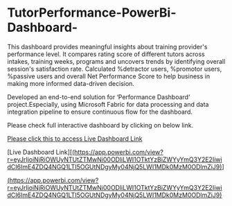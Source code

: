 # TutorPerformance-PowerBi-Dashboard-

This dashboard provides meaningful insights about training provider's performance level. It compares rating score of different tutors across intakes, training weeks, programs and uncovers trends by identifying overall session's satisfaction rate. Calculated %detractor users, %promotor users, %passive users and overall Net Performance Score to help business in making more informed data-driven decision.

Developed an end-to-end solution for ‘Performance Dashboard’ project.Especially, using Microsoft Fabric for data processing and data integration pipeline to ensure continuous flow for the dashboard.


Please check full interactive dashboard by clicking on below link.

[Please click this to access Live Dashboard Link]([(https://app.powerbi.com/view?r=eyJrIjoiNjRiOWUyNTUtZTMwNi00ODliLWI1OTktYzBiZWYyYmQ3Y2E2IiwidCI6ImE4ZDQ4NGQ1LTI5OGUtNDgyMy04NjQ5LWI1MDk0MzM0ODlmZiJ9)](https://app.powerbi.com/reportEmbed?reportId=d6c31d66-9469-4eb0-b026-1d12024826e7&autoAuth=true&ctid=3055ffdb-579d-422d-9190-1738274dc794))
 
 [Live Dashboard Link][[(https://app.powerbi.com/view?r=eyJrIjoiNjRiOWUyNTUtZTMwNi00ODliLWI1OTktYzBiZWYyYmQ3Y2E2IiwidCI6ImE4ZDQ4NGQ1LTI5OGUtNDgyMy04NjQ5LWI1MDk0MzM0ODlmZiJ9)](https://app.powerbi.com/reportEmbed?reportId=d6c31d66-9469-4eb0-b026-1d12024826e7&autoAuth=true&ctid=3055ffdb-579d-422d-9190-1738274dc794)]

 
[(https://app.powerbi.com/view?r=eyJrIjoiNjRiOWUyNTUtZTMwNi00ODliLWI1OTktYzBiZWYyYmQ3Y2E2IiwidCI6ImE4ZDQ4NGQ1LTI5OGUtNDgyMy04NjQ5LWI1MDk0MzM0ODlmZiJ9)](https://app.powerbi.com/reportEmbed?reportId=d6c31d66-9469-4eb0-b026-1d12024826e7&autoAuth=true&ctid=3055ffdb-579d-422d-9190-1738274dc794)
